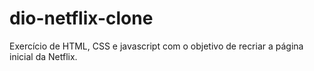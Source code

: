 # dio-netflix-clone
Exercício de HTML, CSS e javascript com o objetivo de recriar a página inicial da Netflix.
